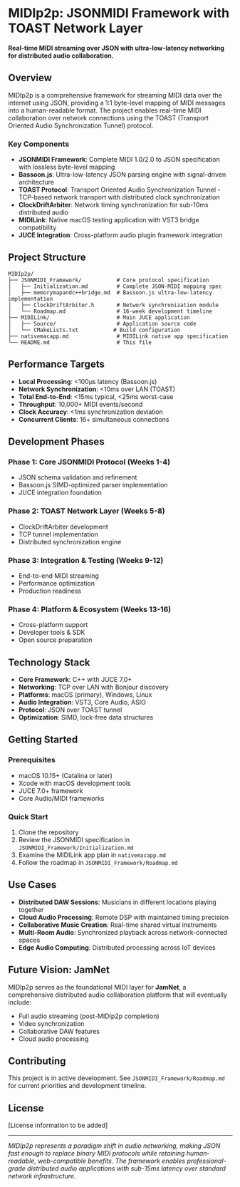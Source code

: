 # MIDIp2p: JSONMIDI Framework with TOAST Network Layer

**Real-time MIDI streaming over JSON with ultra-low-latency networking for distributed audio collaboration.**

## Overview

MIDIp2p is a comprehensive framework for streaming MIDI data over the internet using JSON, providing a 1:1 byte-level mapping of MIDI messages into a human-readable format. The project enables real-time MIDI collaboration over network connections using the TOAST (Transport Oriented Audio Synchronization Tunnel) protocol.

### Key Components

- **JSONMIDI Framework**: Complete MIDI 1.0/2.0 to JSON specification with lossless byte-level mapping
- **Bassoon.js**: Ultra-low-latency JSON parsing engine with signal-driven architecture
- **TOAST Protocol**: Transport Oriented Audio Synchronization Tunnel - TCP-based network transport with distributed clock synchronization  
- **ClockDriftArbiter**: Network timing synchronization for sub-10ms distributed audio
- **MIDILink**: Native macOS testing application with VST3 bridge compatibility
- **JUCE Integration**: Cross-platform audio plugin framework integration

## Project Structure

```
MIDIp2p/
├── JSONMIDI_Framework/           # Core protocol specification
│   ├── Initialization.md         # Complete JSON-MIDI mapping spec
│   ├── memorymapandc++bridge.md  # Bassoon.js ultra-low-latency implementation
│   ├── ClockDriftArbiter.h       # Network synchronization module
│   └── Roadmap.md                # 16-week development timeline
├── MIDILink/                     # Main JUCE application
│   ├── Source/                   # Application source code
│   └── CMakeLists.txt           # Build configuration
├── nativemacapp.md               # MIDILink native app specification
└── README.md                     # This file
```

## Performance Targets

- **Local Processing**: <100μs latency (Bassoon.js)
- **Network Synchronization**: <10ms over LAN (TOAST)
- **Total End-to-End**: <15ms typical, <25ms worst-case
- **Throughput**: 10,000+ MIDI events/second
- **Clock Accuracy**: <1ms synchronization deviation
- **Concurrent Clients**: 16+ simultaneous connections

## Development Phases

### Phase 1: Core JSONMIDI Protocol (Weeks 1-4)
- JSON schema validation and refinement
- Bassoon.js SIMD-optimized parser implementation
- JUCE integration foundation

### Phase 2: TOAST Network Layer (Weeks 5-8)
- ClockDriftArbiter development
- TCP tunnel implementation  
- Distributed synchronization engine

### Phase 3: Integration & Testing (Weeks 9-12)
- End-to-end MIDI streaming
- Performance optimization
- Production readiness

### Phase 4: Platform & Ecosystem (Weeks 13-16)
- Cross-platform support
- Developer tools & SDK
- Open source preparation

## Technology Stack

- **Core Framework**: C++ with JUCE 7.0+
- **Networking**: TCP over LAN with Bonjour discovery
- **Platforms**: macOS (primary), Windows, Linux
- **Audio Integration**: VST3, Core Audio, ASIO
- **Protocol**: JSON over TOAST tunnel
- **Optimization**: SIMD, lock-free data structures

## Getting Started

### Prerequisites
- macOS 10.15+ (Catalina or later)
- Xcode with macOS development tools
- JUCE 7.0+ framework
- Core Audio/MIDI frameworks

### Quick Start
1. Clone the repository
2. Review the JSONMIDI specification in `JSONMIDI_Framework/Initialization.md`
3. Examine the MIDILink app plan in `nativemacapp.md`
4. Follow the roadmap in `JSONMIDI_Framework/Roadmap.md`

## Use Cases

- **Distributed DAW Sessions**: Musicians in different locations playing together
- **Cloud Audio Processing**: Remote DSP with maintained timing precision
- **Collaborative Music Creation**: Real-time shared virtual instruments
- **Multi-Room Audio**: Synchronized playback across network-connected spaces
- **Edge Audio Computing**: Distributed processing across IoT devices

## Future Vision: JamNet

MIDIp2p serves as the foundational MIDI layer for **JamNet**, a comprehensive distributed audio collaboration platform that will eventually include:

- Full audio streaming (post-MIDIp2p completion)
- Video synchronization
- Collaborative DAW features
- Cloud audio processing

## Contributing

This project is in active development. See `JSONMIDI_Framework/Roadmap.md` for current priorities and development timeline.

## License

[License information to be added]

---

*MIDIp2p represents a paradigm shift in audio networking, making JSON fast enough to replace binary MIDI protocols while retaining human-readable, web-compatible benefits. The framework enables professional-grade distributed audio applications with sub-15ms latency over standard network infrastructure.*
